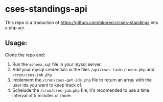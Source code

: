 # cses-standings-api

This repo is a traduction of https://github.com/bkorecic/cses-standings into a php api.

## Usage:
Clone the repo and:
1) Run the `schema.sql` file in your mysql server.
2) Add your mysql credentials in the files `/api/cses-tasks/index.php` and `/cron/cses-job.php`
3) Implement the `/cron/cses-get-ids.php` file to return an array with the user ids you want to keep track of.
4) Schelude the `/cron/cses-job.php` file, it's recomended to use a time interval of 5 minutes or more.
